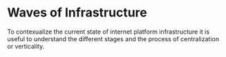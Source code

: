 # Waves of Infrastructure
To contexualize the current state of internet platform infrastructure it is useful to understand the different stages and the process of  centralization or verticality.
